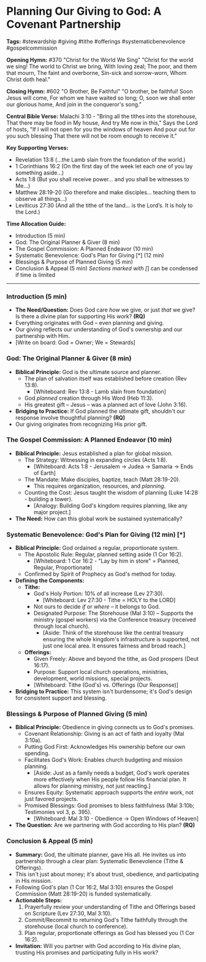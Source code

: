 # Planning Our Giving to God: A Covenant Partnership

**Tags:** #stewardship #giving #tithe #offerings #systematicbenevolence #gospelcommission

**Opening Hymn:** #370 "Christ for the World We Sing"
"Christ for the world we sing! The world to Christ we bring, With loving zeal; The poor, and them that mourn, The faint and overborne, Sin-sick and sorrow-worn, Whom Christ doth heal."

**Closing Hymn:** #602 "O Brother, Be Faithful"
"O brother, be faithful! Soon Jesus will come, For whom we have waited so long; O, soon we shall enter our glorious home, And join in the conqueror's song."

**Central Bible Verse:** Malachi 3:10 - "Bring all the tithes into the storehouse, That there may be food in My house, And try Me now in this," Says the Lord of hosts, "If I will not open for you the windows of heaven And pour out for you such blessing That there will not be room enough to receive it."

**Key Supporting Verses:**
*   Revelation 13:8 (...the Lamb slain from the foundation of the world.)
*   1 Corinthians 16:2 (On the first day of the week let each one of you lay something aside...)
*   Acts 1:8 (But you shall receive power... and you shall be witnesses to Me...)
*   Matthew 28:19-20 (Go therefore and make disciples... teaching them to observe all things...)
*   Leviticus 27:30 (And all the tithe of the land... is the Lord’s. It is holy to the Lord.)

**Time Allocation Guide:**
- Introduction (5 min)
- God: The Original Planner & Giver (8 min)
- The Gospel Commission: A Planned Endeavor (10 min)
- Systematic Benevolence: God's Plan for Giving [*] (12 min)
- Blessings & Purpose of Planned Giving (5 min)
- Conclusion & Appeal (5 min)
*Sections marked with [*] can be condensed if time is limited

---

### Introduction (5 min)
-   **The Need/Question:** Does God care *how* we give, or just *that* we give? Is there a divine plan for supporting His work? **(RQ)**
-   Everything originates with God – even planning and giving.
-   Our giving reflects our understanding of God's ownership and our partnership with Him.
-   [Write on board: God = Owner; We = Stewards]

### God: The Original Planner & Giver (8 min)
-   **Biblical Principle:** God is the ultimate source and planner.
    -   The plan of salvation itself was established before creation (Rev 13:8).
        -   [Whiteboard: Rev 13:8 - Lamb slain from foundation]
    -   God *planned* creation through His Word (Heb 11:3).
    -   His greatest gift – Jesus – was a planned act of love (John 3:16).
-   **Bridging to Practice:** If God planned the ultimate gift, shouldn't our response involve thoughtful planning? **(RQ)**
-   Our giving originates from recognizing His prior gift.

### The Gospel Commission: A Planned Endeavor (10 min)
-   **Biblical Principle:** Jesus established a plan for global mission.
    -   The Strategy: Witnessing in expanding circles (Acts 1:8).
        -   [Whiteboard: Acts 1:8 - Jerusalem -> Judea -> Samaria -> Ends of Earth]
    -   The Mandate: Make disciples, baptize, teach (Matt 28:19-20).
        -   This requires organization, resources, and *planning*.
    -   Counting the Cost: Jesus taught the wisdom of planning (Luke 14:28 - building a tower).
        -   [Analogy: Building God's kingdom requires planning, like any major project.]
-   **The Need:** How can this global work be sustained systematically?

### Systematic Benevolence: God's Plan for Giving (12 min) [*]
-   **Biblical Principle:** God ordained a regular, proportionate system.
    -   The Apostolic Rule: Regular, planned setting aside (1 Cor 16:2).
        -   [Whiteboard: 1 Cor 16:2 - "Lay by him in store" = Planned, Regular, Proportionate]
    -   Confirmed by Spirit of Prophecy as God's method for today.
-   **Defining the Components:**
    -   **Tithe:**
        -   God's Holy Portion: 10% of all increase (Lev 27:30).
            -   [Whiteboard: Lev 27:30 - Tithe = HOLY to the LORD]
        -   Not ours to decide *if* or *where* – it belongs to God.
        -   Designated Purpose: The Storehouse (Mal 3:10) – Supports the ministry (gospel workers) via the Conference treasury (received through local church).
            -   [Aside: Think of the storehouse like the central treasury ensuring the whole kingdom's infrastructure is supported, not just one local area. It ensures fairness and broad reach.]
    -   **Offerings:**
        -   Given Freely: Above and beyond the tithe, as God prospers (Deut 16:17).
        -   Purpose: Support local church operations, ministries, development, world missions, special projects.
        -   [Whiteboard: Tithe (God's) vs. Offerings (Our Response)]
-   **Bridging to Practice:** This system isn't burdensome; it's God's design for consistent support and blessing.

### Blessings & Purpose of Planned Giving (5 min)
-   **Biblical Principle:** Obedience in giving connects us to God's promises.
    -   Covenant Relationship: Giving is an act of faith and loyalty (Mal 3:10a).
    -   Putting God First: Acknowledges His ownership before our own spending.
    -   Facilitates God's Work: Enables church budgeting and mission planning.
        -   [Aside: Just as a family needs a budget, God's work operates more effectively when His people follow His financial plan. It allows for planning ministry, not just reacting.]
    -   Ensures Equity: Systematic approach supports the *entire* work, not just favored projects.
    -   Promised Blessings: God promises to bless faithfulness (Mal 3:10b; Testimonies vol 3, p. 395).
        -   [Whiteboard: Mal 3:10 - Obedience -> Open Windows of Heaven]
-   **The Question:** Are we partnering with God according to His plan? **(RQ)**

### Conclusion & Appeal (5 min)
-   **Summary:** God, the ultimate planner, gave His all. He invites us into partnership through a clear plan: Systematic Benevolence (Tithe & Offerings).
-   This isn't just about money; it's about trust, obedience, and participating in His mission.
-   Following God's plan (1 Cor 16:2, Mal 3:10) ensures the Gospel Commission (Matt 28:19-20) is funded systematically.
-   **Actionable Steps:**
    1.  Prayerfully review your understanding of Tithe and Offerings based on Scripture (Lev 27:30, Mal 3:10).
    2.  Commit/Recommit to returning God's Tithe faithfully through the storehouse (local church to conference).
    3.  Plan regular, proportionate offerings as God has blessed you (1 Cor 16:2).
-   **Invitation:** Will you partner with God according to His divine plan, trusting His promises and participating fully in His work?
